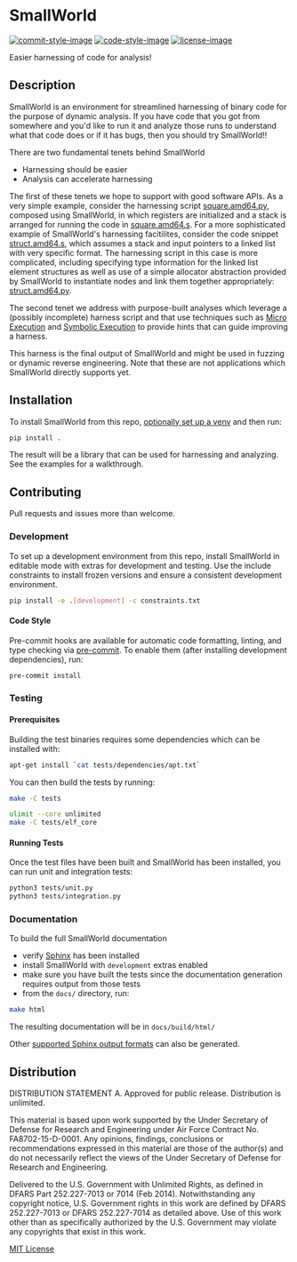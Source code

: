 # SmallWorld

[![commit-style-image]][conventional]
[![code-style-image]][black]
[![license-image]][mit]

Easier harnessing of code for analysis!

## Description

SmallWorld is an environment for streamlined harnessing of binary code for the
purpose of dynamic analysis. If you have code that you got from somewhere and
you'd like to run it and analyze those runs to understand what that code does
or if it has bugs, then you should try SmallWorld!!

There are two fundamental tenets behind SmallWorld
* Harnessing should be easier
* Analysis can accelerate harnessing

The first of these tenets we hope to support with good software APIs. As a very
simple example, consider the harnessing script
[square.amd64.py](https://github.com/smallworld-re/smallworld/blob/main/tests/square.amd64.py),
composed using SmallWorld, in which registers are initialized and a stack is
arranged for running the code in
[square.amd64.s](https://github.com/smallworld-re/smallworld/blob/main/tests/square.amd64.s).
For a more sophisticated example of SmallWorld's harnessing facitilites,
consider the code snippet
[struct.amd64.s](https://github.com/smallworld-re/smallworld/blob/main/tests/struct.amd64.s),
which assumes a stack and input pointers to a linked list with very specific
format. The harnessing script in this case is more complicated, including
specifying type information for the linked list element structures as well as
use of a simple allocator abstraction provided by SmallWorld to instantiate
nodes and link them together appropriately:
[struct.amd64.py](https://github.com/smallworld-re/smallworld/blob/main/tests/struct.py).

The second tenet we address with purpose-built analyses which leverage a
(possibly incomplete) harness script and that use techniques such as [Micro
Execution](https://www.microsoft.com/en-us/research/wp-content/uploads/2016/02/microx.pdf)
and [Symbolic
Execution](https://en.wikipedia.org/wiki/Symbolic_execution#:~:text=In%20computer%20science%2C%20symbolic%20execution,of%20a%20program%20to%20execute)
to provide hints that can guide improving a harness. 

This harness is the final output of SmallWorld and might be used in fuzzing or
dynamic reverse engineering. Note that these are not applications which
SmallWorld directly supports yet.


## Installation

To install SmallWorld from this repo, [optionally set up a venv](https://docs.python.org/3/library/venv.html) and then run:

```bash
pip install .
```

The result will be a library that can be used for harnessing and analyzing.  See the examples for a walkthrough.

## Contributing

Pull requests and issues more than welcome.

### Development

To set up a development environment from this repo, install SmallWorld in
editable mode with extras for development and testing. Use the include
constraints to install frozen versions and ensure a consistent development
environment.

```bash
pip install -e .[development] -c constraints.txt
```

#### Code Style

Pre-commit hooks are available for automatic code formatting, linting, and type
checking via [pre-commit](https://pre-commit.com/). To enable them (after
installing development dependencies), run:

```bash
pre-commit install
```

### Testing

#### Prerequisites

Building the test binaries requires some dependencies which can be installed
with:

```bash
apt-get install `cat tests/dependencies/apt.txt`
```

You can then build the tests by running:

```bash
make -C tests

ulimit --core unlimited
make -C tests/elf_core
```

#### Running Tests

Once the test files have been built and SmallWorld has been installed, you can
run unit and integration tests:

```bash
python3 tests/unit.py
python3 tests/integration.py
```

### Documentation

To build the full SmallWorld documentation
* verify [Sphinx](https://www.sphinx-doc.org/) has been installed
* install SmallWorld with `development` extras enabled
* make sure you have built the tests since the documentation generation requires output from those tests
* from the `docs/` directory, run:

```bash
make html
```

The resulting documentation will be in `docs/build/html/`

Other [supported Sphinx output formats](https://www.sphinx-doc.org/en/master/usage/builders/index.html) can also be generated.


## Distribution

DISTRIBUTION STATEMENT A. Approved for public release. Distribution is
unlimited.

This material is based upon work supported by the Under Secretary of Defense
for Research and Engineering under Air Force Contract No. FA8702-15-D-0001. Any
opinions, findings, conclusions or recommendations expressed in this material
are those of the author(s) and do not necessarily reflect the views of the
Under Secretary of Defense for Research and Engineering.

Delivered to the U.S. Government with Unlimited Rights, as defined in DFARS
Part 252.227-7013 or 7014 (Feb 2014). Notwithstanding any copyright notice,
U.S. Government rights in this work are defined by DFARS 252.227-7013 or DFARS
252.227-7014 as detailed above. Use of this work other than as specifically
authorized by the U.S. Government may violate any copyrights that exist in this
work.

[MIT License](LICENSE.txt)

[commit-style-image]: https://img.shields.io/badge/commits-conventional-fe5196.svg
[conventional]: https://www.conventionalcommits.org/en/v1.0.0/
[code-style-image]: https://img.shields.io/badge/code%20style-black-000000.svg
[black]: https://github.com/psf/black
[license-image]: https://img.shields.io/badge/license-MIT-green.svg
[mit]: ./LICENSE.txt
